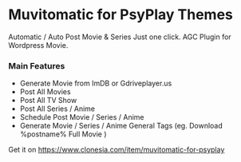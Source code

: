 # Muvitomatic for PsyPlay Themes
Automatic / Auto Post Movie & Series Just one click.
AGC Plugin for Wordpress Movie.

### Main Features
- Generate Movie from ImDB or Gdriveplayer.us
- Post All Movies
- Post All TV Show
- Post All Series / Anime
- Schedule Post Movie / Series / Anime
- Generate Movie / Series / Anime General Tags (eg. Download %postname% Full Movie )

Get it on https://www.clonesia.com/item/muvitomatic-for-psyplay
